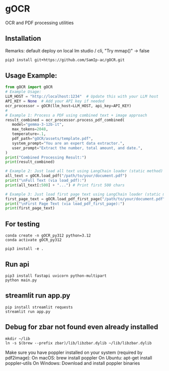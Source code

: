 # gOCR

OCR and PDF processing utilities

## Installation

Remarks: default deploy on local lm studio / cli, "Try mmap()" -> false

```bash
pip3 install git+https://github.com/SamIp-ac/gOCR.git
```
 ## Usage Example:
 ```python
 from gOCR import gOCR
# Example Usage:
LLM_HOST = "http://localhost:1234"  # Update this with your LLM host
API_KEY = None  # Add your API key if needed
ocr_processor = gOCR(llm_host=LLM_HOST, api_key=API_KEY)
#
# Example 1: Process a PDF using combined text + image approach
result_combined = ocr_processor.process_pdf_combined(
    model="gemma-3-12b-it",
    max_tokens=2048,
    temperature=.1,
    pdf_path="gOCR/assets/template.pdf",
    system_prompt="You are an expert data extractor.",
    user_prompt="Extract the number, total amount, and date.",
)
print("Combined Processing Result:")
print(result_combined)

# Example 2: Just load all text using LangChain loader (static method)
all_text = gOCR.load_pdf("/path/to/your/document.pdf")
print("\nFull Text (via load_pdf):")
print(all_text[:500] + "...") # Print first 500 chars

# Example 3: Just load first page text using LangChain loader (static method)
first_page_text = gOCR.load_pdf_first_page("/path/to/your/document.pdf")
print("\nFirst Page Text (via load_pdf_first_page):")
print(first_page_text)
```

## For testing
```shell
conda create -n gOCR_py312 python=3.12
conda activate gOCR_py312

pip3 install -e .
```

## Run api
```shell
pip3 install fastapi uvicorn python-multipart
python main.py
```
## streamlit run app.py
```shell
pip install streamlit requests
streamlit run app.py
```

## Debug for zbar not found even already installed
```shell
mkdir ~/lib
ln -s $(brew --prefix zbar)/lib/libzbar.dylib ~/lib/libzbar.dylib
```


Make sure you have poppler installed on your system (required by pdf2image):
On macOS: brew install poppler
On Ubuntu: apt-get install poppler-utils
On Windows: Download and install poppler binaries
